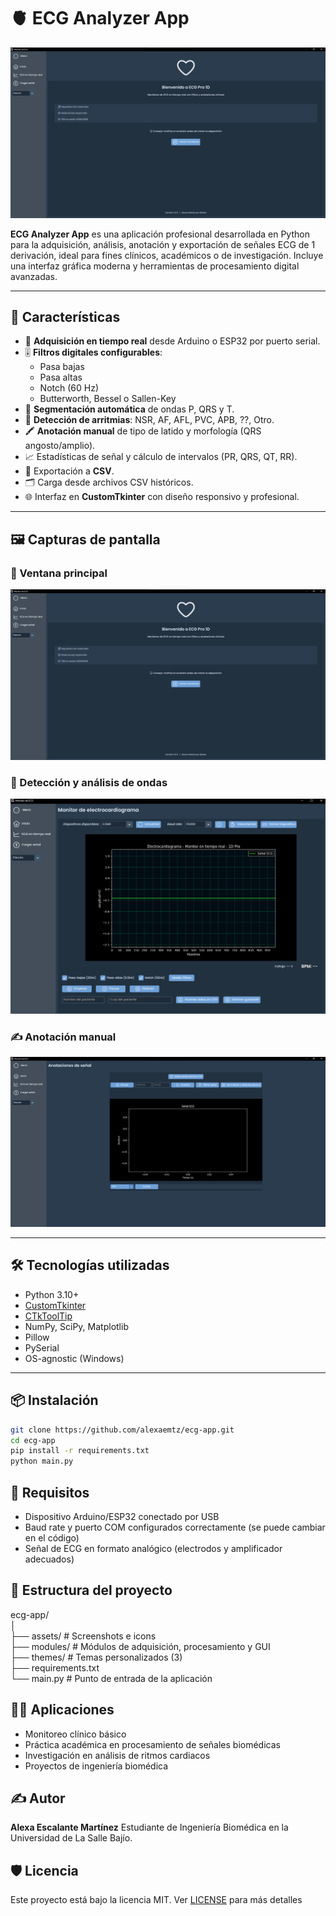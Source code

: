 # 🫀 ECG Analyzer App

![Main Window](assets/main-window.png)

**ECG Analyzer App** es una aplicación profesional desarrollada en Python para la adquisición, análisis, anotación y exportación de señales ECG de 1 derivación, ideal para fines clínicos, académicos o de investigación. Incluye una interfaz gráfica moderna y herramientas de procesamiento digital avanzadas.

---

## 🧩 Características

- 📡 **Adquisición en tiempo real** desde Arduino o ESP32 por puerto serial.
- 🎚️ **Filtros digitales configurables**:
  - Pasa bajas
  - Pasa altas
  - Notch (60 Hz)
  - Butterworth, Bessel o Sallen-Key
- 📏 **Segmentación automática** de ondas P, QRS y T.
- 🧠 **Detección de arritmias**: NSR, AF, AFL, PVC, APB, ??, Otro.
- 🖍️ **Anotación manual** de tipo de latido y morfología (QRS angosto/amplio).
- 📈 Estadísticas de señal y cálculo de intervalos (PR, QRS, QT, RR).
- 💾 Exportación a **CSV**.
- 🗂️ Carga desde archivos CSV históricos.
- 🌐 Interfaz en **CustomTkinter** con diseño responsivo y profesional.

---

## 🖼️ Capturas de pantalla

### 📌 Ventana principal

![Main Window](assets/main-window.png)

### 🧠 Detección y análisis de ondas

![Graph Window](assets/graph-window.png)

### ✍️ Anotación manual

![Annotate Window](assets/annotate-window.png)

---

## 🛠️ Tecnologías utilizadas

- Python 3.10+
- [CustomTkinter](https://github.com/TomSchimansky/CustomTkinter)
- [CTkToolTip](https://github.com/Akascape/CTkToolTip)
- NumPy, SciPy, Matplotlib
- Pillow
- PySerial
- OS-agnostic (Windows)

---

## 📦 Instalación

```bash
git clone https://github.com/alexaemtz/ecg-app.git
cd ecg-app
pip install -r requirements.txt
python main.py
```

## 🧪 Requisitos

- Dispositivo Arduino/ESP32 conectado por USB
- Baud rate y puerto COM configurados correctamente (se puede cambiar en el código)
- Señal de ECG en formato analógico (electrodos y amplificador adecuados)

## 📄 Estructura del proyecto

ecg-app/  
│  
├── assets/ # Screenshots e icons  
├── modules/ # Módulos de adquisición, procesamiento y GUI  
├── themes/ # Temas personalizados (3)  
├── requirements.txt  
└── main.py # Punto de entrada de la aplicación

## 👩‍⚕️ Aplicaciones

- Monitoreo clínico básico
- Práctica académica en procesamiento de señales biomédicas
- Investigación en análisis de ritmos cardiacos
- Proyectos de ingeniería biomédica

## ✍️ Autor

**Alexa Escalante Martínez**
Estudiante de Ingeniería Biomédica en la Universidad de La Salle Bajío.

## 🛡️ Licencia

Este proyecto está bajo la licencia MIT. Ver [LICENSE](license.md) para más detalles
